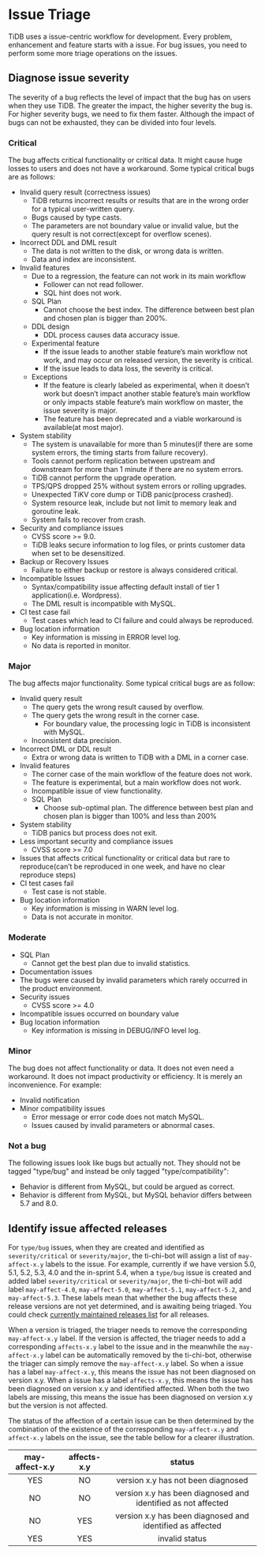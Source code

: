# Issue Triage

TiDB uses a issue-centric workflow for development. Every problem, enhancement and feature starts with a issue. For bug issues, you need to perform some more triage operations on the issues.

## Diagnose issue severity

The severity of a bug reflects the level of impact that the bug has on users when they use TiDB. The greater the impact, the higher severity the bug is. For higher severity bugs, we need to fix them faster. Although the impact of bugs can not be exhausted, they can be divided into four levels.

### Critical

The bug affects critical functionality or critical data. It might cause huge losses to users and does not have a workaround. Some typical critical bugs are as follows:

* Invalid query result (correctness issues)
    * TiDB returns incorrect results or results that are in the wrong order for a typical user-written query.
    * Bugs caused by type casts.
    * The parameters are not boundary value or invalid value, but the query result is not correct(except for overflow scenes).
* Incorrect DDL and DML result
    * The data is not written to the disk, or wrong data is written.
    * Data and index are inconsistent.
* Invalid features
    * Due to a regression, the feature can not work in its main workflow
        * Follower can not read follower.
        * SQL hint does not work.
    * SQL Plan
        * Cannot choose the best index. The difference between best plan and chosen plan is bigger than 200%.
    * DDL design
        * DDL process causes data accuracy issue.
    * Experimental feature
        * If the issue leads to another stable feature’s main workflow not work, and may occur on released version, the severity is critical.
        * If the issue leads to data loss, the severity is critical.
    * Exceptions
        * If the feature is clearly labeled as experimental, when it doesn’t work but doesn’t impact another stable feature’s main workflow or only impacts stable feature’s main workflow on master, the issue severity is major.
        * The feature has been deprecated and a viable workaround is available(at most major).
* System stability
    * The system is unavailable for more than 5 minutes(if there are some system errors, the timing starts from failure recovery).
    * Tools cannot perform replication between upstream and downstream for more than 1 minute if there are no system errors.
    * TiDB cannot perform the upgrade operation.
    * TPS/QPS dropped 25% without system errors or rolling upgrades.
    * Unexpected TiKV core dump or TiDB panic(process crashed).
    * System resource leak, include but not limit to memory leak and goroutine leak.
    * System fails to recover from crash.
* Security and compliance issues
    * CVSS score >= 9.0.
    * TiDB leaks secure information to log files, or prints customer data when set to be desensitized.
* Backup or Recovery Issues
    * Failure to either backup or restore is always considered critical.
* Incompatible Issues
    * Syntax/compatibility issue affecting default install of tier 1 application(i.e. Wordpress).
    * The DML result is incompatible with MySQL.
* CI test case fail
    * Test cases which lead to CI failure and could always be reproduced.
* Bug location information
    * Key information is missing in ERROR level log.
    * No data is reported in monitor.

### Major

The bug affects major functionality. Some typical critical bugs are as follow:

* Invalid query result
    * The query gets the wrong result caused by overflow.
    * The query gets the wrong result in the corner case.
        * For boundary value, the processing logic in TiDB is inconsistent with MySQL.
    * Inconsistent data precision.
* Incorrect DML or DDL result
    * Extra or wrong data is written to TiDB with a DML in a corner case.
* Invalid features
    * The corner case of the main workflow of the feature does not work.
    * The feature is experimental, but a main workflow does not work.
    * Incompatible issue of view functionality.
    * SQL Plan
        * Choose sub-optimal plan. The difference between best plan and chosen plan is bigger than 100% and less than 200%
* System stability
    * TiDB panics but process does not exit.
* Less important security and compliance issues
    * CVSS score >= 7.0
* Issues that affects critical functionality or critical data but rare to reproduce(can’t be reproduced in one week, and have no clear reproduce steps)
* CI test cases fail
    * Test case is not stable.
* Bug location information
    * Key information is missing in WARN level log.
    * Data is not accurate in monitor.

### Moderate

* SQL Plan
    * Cannot get the best plan due to invalid statistics.
* Documentation issues
* The bugs were caused by invalid parameters which rarely occurred in the product environment.
* Security issues
    * CVSS score >= 4.0
* Incompatible issues occurred on boundary value
* Bug location information
    * Key information is missing in DEBUG/INFO level log.

### Minor

The bug does not affect functionality or data. It does not even need a workaround. It does not impact productivity or efficiency. It is merely an inconvenience. For example:

* Invalid notification
* Minor compatibility issues
    * Error message or error code does not match MySQL.
    * Issues caused by invalid parameters or abnormal cases.

### Not a bug

The following issues look like bugs but actually not. They should not be tagged "type/bug" and instead be only tagged "type/compatibility":

* Behavior is different from MySQL, but could be argued as correct.
* Behavior is different from MySQL, but MySQL behavior differs between 5.7 and 8.0.

## Identify issue affected releases

For `type/bug` issues, when they are created and identified as `severity/critical` or `severity/major`, the ti-chi-bot will assign a list of `may-affect-x.y` labels to the issue. For example, currently if we have version 5.0, 5.1, 5.2, 5.3, 4.0 and the in-sprint 5.4, when a `type/bug` issue is created and added label `severity/critical` or `severity/major`, the ti-chi-bot will add label `may-affect-4.0`, `may-affect-5.0`, `may-affect-5.1`, `may-affect-5.2`, and `may-affect-5.3`. These labels mean that whether the bug affects these release versions are not yet determined, and is awaiting being triaged. You could check [currently maintained releases list](https://pingcap.github.io/tidb-dev-guide/project-management/release-train-model.html#what-is-tidb-version-mechanism-under-release-train-model) for all releases.

When a version is triaged, the triager needs to remove the corresponding `may-affect-x.y` label. If the version is affected, the triager needs to add a corresponding `affects-x.y` label to the issue and in the meanwhile the `may-affect-x.y` label can be automatically removed by the ti-chi-bot, otherwise the triager can simply remove the `may-affect-x.y` label. So when a issue has a label `may-affect-x.y`, this means the issue has not been diagnosed on version x.y. When a issue has a label `affects-x.y`, this means the issue has been diagnosed on version x.y and identified affected. When both the two labels are missing, this means the issue has been diagnosed on version x.y but the version is not affected.

The status of the affection of a certain issue can be then determined by the combination of the existence of the corresponding `may-affect-x.y` and `affect-x.y` labels on the issue, see the table bellow for a clearer illustration.

| may-affect-x.y | affects-x.y |                         status                                |
|:--------------:|:-----------:|:-------------------------------------------------------------:|
|     YES        |    NO       | version x.y has not been diagnosed                            |
|     NO         |    NO       | version x.y has been diagnosed and identified as not affected |
|     NO         |    YES      | version x.y has been diagnosed and identified as affected     |
|     YES        |    YES      | invalid status                                                |
